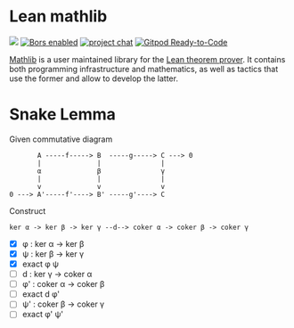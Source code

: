 # Lean mathlib

![](https://github.com/leanprover-community/mathlib/workflows/continuous%20integration/badge.svg?branch=master)
[![Bors enabled](https://bors.tech/images/badge_small.svg)](https://app.bors.tech/repositories/24316)
[![project chat](https://img.shields.io/badge/zulip-join_chat-brightgreen.svg)](https://leanprover.zulipchat.com)
[![Gitpod Ready-to-Code](https://img.shields.io/badge/Gitpod-ready--to--code-blue?logo=gitpod)](https://gitpod.io/#https://github.com/leanprover-community/mathlib)

[Mathlib](https://leanprover-community.github.io) is a user maintained library for the [Lean theorem prover](https://leanprover.github.io).
It contains both programming infrastructure and mathematics,
as well as tactics that use the former and allow to develop the latter.

# Snake Lemma

Given commutative diagram
```
       A -----f-----> B  -----g-----> C ---> 0
       |              |               |
       α              β               γ
       |              |               |
       v              v               v
0 ---> A'-----f'----> B' -----g'----> C
```
Construct
```
ker α -> ker β -> ker γ --d--> coker α -> coker β -> coker γ
```

- [x] φ  : ker α -> ker β
- [x] ψ  : ker β -> ker γ
- [x] exact φ ψ
- [ ] d  : ker γ -> coker α
- [ ] φ' : coker α -> coker β
- [ ] exact d φ'
- [ ] ψ' : coker β -> coker γ
- [ ] exact φ' ψ'
